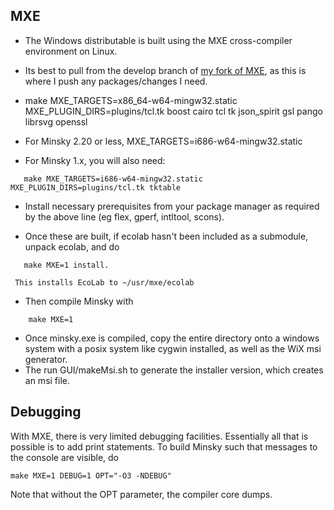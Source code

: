 ## MXE

- The Windows distributable is built using the MXE cross-compiler environment on Linux. 

- Its best to pull from the develop branch of [my fork of MXE](https://github.com/highperformancecoder/mxe), as this is where I push any packages/changes I need. 

- make MXE_TARGETS=x86_64-w64-mingw32.static MXE_PLUGIN_DIRS=plugins/tcl.tk boost cairo tcl tk json_spirit gsl pango librsvg openssl
- For Minsky 2.20 or less, MXE_TARGETS=i686-w64-mingw32.static

- For Minsky 1.x, you will also need:
~~~~
   make MXE_TARGETS=i686-w64-mingw32.static MXE_PLUGIN_DIRS=plugins/tcl.tk tktable
~~~~

- Install necessary prerequisites from your package manager as required by the above line (eg flex, gperf, intltool, scons).

- Once these are built, if ecolab hasn't been included as a submodule, unpack ecolab, and do

~~~~
   make MXE=1 install.
~~~~
     This installs EcoLab to ~/usr/mxe/ecolab

- Then compile Minsky with

~~~~
    make MXE=1
~~~~
- Once minsky.exe is compiled, copy the entire directory onto a windows system with a posix system like cygwin installed, as well as the WiX msi generator. 
- The run GUI/makeMsi.sh to generate the installer version, which creates an msi file.

## Debugging
With MXE, there is very limited debugging facilities. Essentially all that is possible is to add print statements. To build Minsky such that messages to the console are visible, do
~~~~
make MXE=1 DEBUG=1 OPT="-O3 -NDEBUG"
~~~~
Note that without the OPT parameter, the compiler core dumps.
